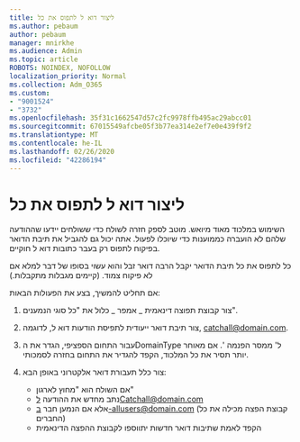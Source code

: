 ```yaml
---
title: ליצור דוא ל לתפוס את כל
ms.author: pebaum
author: pebaum
manager: mnirkhe
ms.audience: Admin
ms.topic: article
ROBOTS: NOINDEX, NOFOLLOW
localization_priority: Normal
ms.collection: Adm_O365
ms.custom:
- "9001524"
- "3732"
ms.openlocfilehash: 35f31c1662547d57c2fc9978ffb495ac29abcc01
ms.sourcegitcommit: 67015549afcbe05f3b77ea314e2ef7e0e439f9f2
ms.translationtype: MT
ms.contentlocale: he-IL
ms.lasthandoff: 02/26/2020
ms.locfileid: "42286194"
---
```

# <a name="create-an-email-catch-all"></a>ליצור דוא ל לתפוס את כל

השימוש במלכוד מאוד מיואש. מוטב לספק חזרה לשולח כדי ששולחים יידעו שההודעה שלהם לא הועברה כממוענות כדי שיוכלו לפעול. אתה יכול גם להגביל את תיבת הדואר בפיקוח לתפוס רק בעבר כתובות דוא ל חוקיים. 

כל לתפוס את כל תיבת הדואר יקבל הרבה דואר זבל והוא עשוי בסופו של דבר למלא אם לא פיקוח צמוד. (קיימים מגבלות מתקבלות.) 

אם תחליט להמשיך, בצע את הפעולות הבאות:

1. צור קבוצת תפוצה דינאמית _ אמפר _ כלול את "כל סוגי הנמענים".

2. צור תיבת דואר ייעודית לתפיסת הודעות דוא ל, לדוגמה, catchall@domain.com.

3. עבור התחום הספציפי, הגדר את הDomainType ל' ממסר הפנמה '. אם מאוחר יותר תסיר את כל המלכוד, הקפד להגדיר את התחום בחזרה לסמכותי.

4. צור כלל תעבורת דואר אלקטרוני באופן הבא:

    - אם השולח הוא "מחוץ לארגון"
    - נתב מחדש את ההודעה לCatchall@domain.com
    - אלא אם הנמען חבר ב-allusers@domain.com (קבוצת הפצה מכילה את כל החברים)
    - הקפד לאמת שתיבות דואר חדשות יתווספו לקבוצת ההפצה הדינאמית
